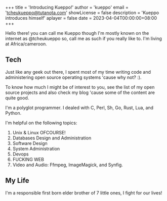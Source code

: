 +++
title  = 'Introducing Kueppo!'
author = 'kueppo'
email  = 'tcheukueppo@tutanota.com'
showLicense = false
description = 'Kueppo introduces himself'
aplayer = false
date    = 2023-04-04T00:00:00+08:00
+++

Hello there! you can call me Kueppo though I'm mostly known on the internet as @tcheukueppo
so, call me as such if you really like to. I'm living at Africa/cameroon.

## Tech

Just like any geek out there, I spent most of my time writing code and administering open source
operating systems 'cause why not? :).

To know how much I might be of interest to you, see the list of my open source projects
and also check my blog 'cause some of the content are quite good.

I'm a polyglot programmer. I dealed with C, Perl, Sh, Go, Rust, Lua, and Python.

I'm helpful on the following topics:

1. Unix & Linux OFCOURSE!
2. Databases Design and Administration
3. Software Design
4. System Administration
5. Devops
6. FUCKING WEB
7. Video and Audio: Ffmpeg, ImageMagick, and Synfig.

## My Life

I'm a responsible first born elder brother of 7 little ones, I fight for our lives!
